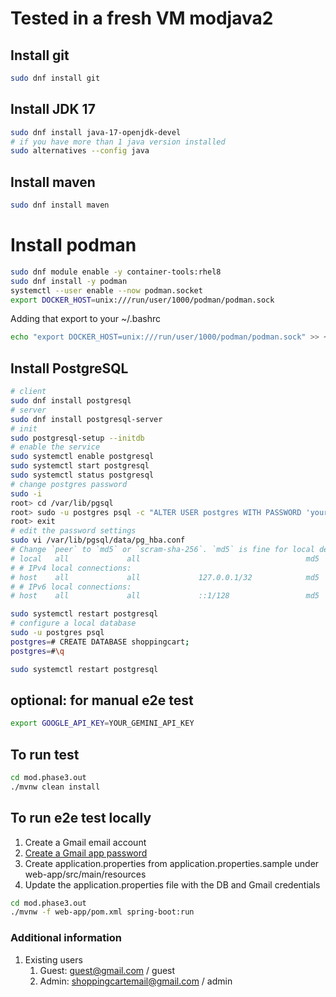 # Tested in a fresh VM modjava2

## Install git

```bash
sudo dnf install git
```
## Install JDK 17

```bash
sudo dnf install java-17-openjdk-devel
# if you have more than 1 java version installed
sudo alternatives --config java
```

## Install maven

```bash
sudo dnf install maven
```

# Install podman

```bash
sudo dnf module enable -y container-tools:rhel8
sudo dnf install -y podman
systemctl --user enable --now podman.socket
export DOCKER_HOST=unix:///run/user/1000/podman/podman.sock
```

Adding that export to your ~/.bashrc

```bash
echo "export DOCKER_HOST=unix:///run/user/1000/podman/podman.sock" >> ~/.bashrc
```

## Install PostgreSQL

```bash
# client
sudo dnf install postgresql
# server
sudo dnf install postgresql-server
# init
sudo postgresql-setup --initdb
# enable the service
sudo systemctl enable postgresql
sudo systemctl start postgresql
sudo systemctl status postgresql
# change postgres password
sudo -i
root> cd /var/lib/pgsql
root> sudo -u postgres psql -c "ALTER USER postgres WITH PASSWORD 'your_password';"
root> exit
# edit the password settings
sudo vi /var/lib/pgsql/data/pg_hba.conf
# Change `peer` to `md5` or `scram-sha-256`. `md5` is fine for local development.
# local   all             all                                     md5
# # IPv4 local connections:
# host    all             all             127.0.0.1/32            md5
# # IPv6 local connections:
# host    all             all             ::1/128                 md5

sudo systemctl restart postgresql
# configure a local database
sudo -u postgres psql
postgres=# CREATE DATABASE shoppingcart;
postgres=#\q

sudo systemctl restart postgresql
```

## optional: for manual e2e test

```bash
export GOOGLE_API_KEY=YOUR_GEMINI_API_KEY
```

## To run test

``` bash
cd mod.phase3.out
./mvnw clean install
```

## To run e2e test locally

1. Create a Gmail email account
2. [Create a Gmail app password](https://myaccount.google.com/apppasswords)
3. Create application.properties from application.properties.sample under web-app/src/main/resources
4. Update the application.properties file with the DB and Gmail credentials

```bash
cd mod.phase3.out
./mvnw -f web-app/pom.xml spring-boot:run
```

### Additional information

1. Existing users
   1. Guest: guest@gmail.com / guest
   1. Admin: shoppingcartemail@gmail.com / admin